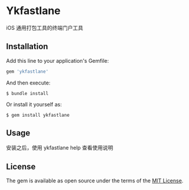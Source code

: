 # Ykfastlane

iOS 通用打包工具的终端门户工具

## Installation

Add this line to your application's Gemfile:

```ruby
gem 'ykfastlane'
```

And then execute:

    $ bundle install

Or install it yourself as:

    $ gem install ykfastlane

## Usage

安装之后，使用 ykfastlane help 查看使用说明

## License

The gem is available as open source under the terms of the [MIT License](https://opensource.org/licenses/MIT).